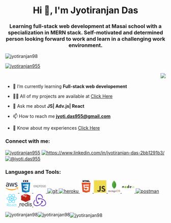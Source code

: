 <h1 align="center">Hi 👋, I'm Jyotiranjan Das</h1>
<h3 align="center">Learning full-stack web development at Masai school with a specialization in MERN stack. Self-motivated and determined person looking forward to work and learn in a challenging work environment.</h3>

<p align="left"> <img src="https://komarev.com/ghpvc/?username=jyotiranjan98&label=Profile%20views&color=0e75b6&style=flat" alt="jyotiranjan98" /> </p>

<p align="left"> <a href="https://twitter.com/jyotiranjan955" target="blank"><img src="https://img.shields.io/twitter/follow/jyotiranjan955?logo=twitter&style=for-the-badge" alt="jyotiranjan955" /></a> </p>


<div style="text-align: right"><img src="https://camo.githubusercontent.com/f55fd995bda4de4dbb97793b9e0234ad214700505a10ca53939486f627b6c428/68747470733a2f2f6d65646961332e67697068792e636f6d2f6d656469612f7167515567674143335066763638377150432f3230302e776562703f6369643d656366303565343730656963683869737772613871743636736734693832773434376e65373573627033677276676e6c267269643d3230302e776562702663743d67" /></div>

- 🌱 I’m currently learning **Full-stack web developement**

- 👨‍💻 All of my projects are available at <a href="https://my-portfolio-jyotiranjan.vercel.app/" target="blank">Click Here</a>

- 💬 Ask me about **JS| Adv.js| React**

- 📫 How to reach me **jyoti.das955@gmail.com**

- 📄 Know about my experiences <a href="https://drive.google.com/file/d/1yRATnmZ6B-4SHhMGeFct4ry2YDOfiZOa/view?usp=sharing" target="blank">Click Here</a>

<h3 align="left">Connect with me:</h3>
<p align="left">
<a href="https://twitter.com/jyotiranjan955" target="blank"><img align="center" src="https://raw.githubusercontent.com/rahuldkjain/github-profile-readme-generator/master/src/images/icons/Social/twitter.svg" alt="jyotiranjan955" height="30" width="40" /></a>
<a href="https://linkedin.com/in/https://www.linkedin.com/in/jyotiranjan-das-2bb1291b3/" target="blank"><img align="center" src="https://raw.githubusercontent.com/rahuldkjain/github-profile-readme-generator/master/src/images/icons/Social/linked-in-alt.svg" alt="https://www.linkedin.com/in/jyotiranjan-das-2bb1291b3/" height="30" width="40" /></a>
<a href="https://medium.com/@jyoti.das955" target="blank"><img align="center" src="https://raw.githubusercontent.com/rahuldkjain/github-profile-readme-generator/master/src/images/icons/Social/medium.svg" alt="@jyoti.das955" height="30" width="40" /></a>
</p>

<h3 align="left">Languages and Tools:</h3>

<p align="left"> <a href="https://aws.amazon.com" target="_blank" rel="noreferrer"> <img src="https://raw.githubusercontent.com/devicons/devicon/master/icons/amazonwebservices/amazonwebservices-original-wordmark.svg" alt="aws" width="40" height="40"/> </a> <a href="https://www.w3schools.com/css/" target="_blank" rel="noreferrer"> <img src="https://raw.githubusercontent.com/devicons/devicon/master/icons/css3/css3-original-wordmark.svg" alt="css3" width="40" height="40"/> </a> <a href="https://expressjs.com" target="_blank" rel="noreferrer"> <img src="https://raw.githubusercontent.com/devicons/devicon/master/icons/express/express-original-wordmark.svg" alt="express" width="40" height="40"/> </a> <a href="https://git-scm.com/" target="_blank" rel="noreferrer"> <img src="https://www.vectorlogo.zone/logos/git-scm/git-scm-icon.svg" alt="git" width="40" height="40"/> </a> <a href="https://heroku.com" target="_blank" rel="noreferrer"> <img src="https://www.vectorlogo.zone/logos/heroku/heroku-icon.svg" alt="heroku" width="40" height="40"/> </a> <a href="https://www.w3.org/html/" target="_blank" rel="noreferrer"> <img src="https://raw.githubusercontent.com/devicons/devicon/master/icons/html5/html5-original-wordmark.svg" alt="html5" width="40" height="40"/> </a> <a href="https://developer.mozilla.org/en-US/docs/Web/JavaScript" target="_blank" rel="noreferrer"> <img src="https://raw.githubusercontent.com/devicons/devicon/master/icons/javascript/javascript-original.svg" alt="javascript" width="40" height="40"/> </a> <a href="https://www.mongodb.com/" target="_blank" rel="noreferrer"> <img src="https://raw.githubusercontent.com/devicons/devicon/master/icons/mongodb/mongodb-original-wordmark.svg" alt="mongodb" width="40" height="40"/> </a> <a href="https://nodejs.org" target="_blank" rel="noreferrer"> <img src="https://raw.githubusercontent.com/devicons/devicon/master/icons/nodejs/nodejs-original-wordmark.svg" alt="nodejs" width="40" height="40"/> </a> <a href="https://postman.com" target="_blank" rel="noreferrer"> <img src="https://www.vectorlogo.zone/logos/getpostman/getpostman-icon.svg" alt="postman" width="40" height="40"/> </a> <a href="https://reactjs.org/" target="_blank" rel="noreferrer"> <img src="https://raw.githubusercontent.com/devicons/devicon/master/icons/react/react-original-wordmark.svg" alt="react" width="40" height="40"/> </a> <a href="https://redis.io" target="_blank" rel="noreferrer"> <img src="https://raw.githubusercontent.com/devicons/devicon/master/icons/redis/redis-original-wordmark.svg" alt="redis" width="40" height="40"/> </a> <a href="https://redux.js.org" target="_blank" rel="noreferrer"> <img src="https://raw.githubusercontent.com/devicons/devicon/master/icons/redux/redux-original.svg" alt="redux" width="40" height="40"/> </a> </p>


<p><img align="left" src="https://github-readme-stats.vercel.app/api?username=jyotiranjan98&show_icons=true&locale=en" alt="jyotiranjan98" /></p>
<p><img align="left" src="https://github-readme-streak-stats.herokuapp.com/?user=jyotiranjan98&" alt="jyotiranjan98" /></p>



<p><img align="center"  src="https://github-readme-stats.vercel.app/api/top-langs?username=jyotiranjan98&show_icons=true&locale=en&layout=compact" alt="jyotiranjan98" /></p>

